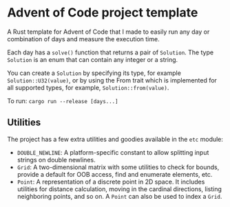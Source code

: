# Advent of Code project template
A Rust template for Advent of Code that I made to easily run any day or combination of days and measure the execution time.

Each day has a `solve()` function that returns a pair of `Solution`. The type `Solution` is an enum that can contain any integer or a string.

You can create a `Solution` by specifying its type, for example `Solution::U32(value)`, or by using the From trait which is implemented for all supported types, for example, `Solution::from(value)`.

To run: `cargo run --release [days...]`

## Utilities

The project has a few extra utilities and goodies available in the `etc` module:

- `DOUBLE_NEWLINE`: A platform-specific constant to allow splitting input strings on double newlines.
- `Grid`: A two-dimensional matrix with some utilities to check for bounds, provide a default for OOB access, find and enumerate elements, etc.
- `Point`: A representation of a discrete point in 2D space. It includes utilities for distance calculation, moving in the cardinal directions, listing neighboring points, and so on. A `Point` can also be used to index a `Grid`.
